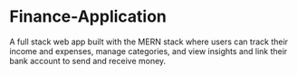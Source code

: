# Finance-Application
A full stack web app built with the MERN stack where users can track their income and expenses, manage categories, and view insights and link their bank account to send and receive money.
